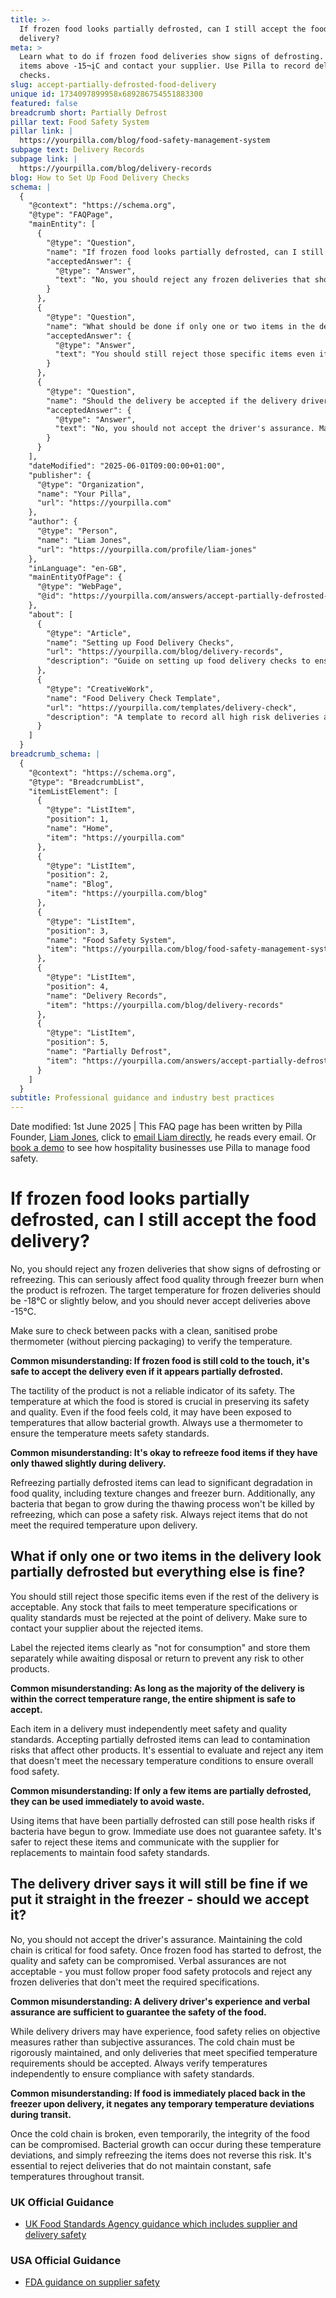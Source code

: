 ```yaml
---
title: >-
  If frozen food looks partially defrosted, can I still accept the food
  delivery?
meta: >
  Learn what to do if frozen food deliveries show signs of defrosting. Reject
  items above -15¬įC and contact your supplier. Use Pilla to record delivery
  checks.
slug: accept-partially-defrosted-food-delivery
unique id: 1734097899958x689286754551883300
featured: false
breadcrumb short: Partially Defrost
pillar text: Food Safety System
pillar link: |
  https://yourpilla.com/blog/food-safety-management-system
subpage text: Delivery Records
subpage link: |
  https://yourpilla.com/blog/delivery-records
blog: How to Set Up Food Delivery Checks
schema: |
  {
    "@context": "https://schema.org",
    "@type": "FAQPage",
    "mainEntity": [
      {
        "@type": "Question",
        "name": "If frozen food looks partially defrosted, can I still accept the food delivery?",
        "acceptedAnswer": {
          "@type": "Answer",
          "text": "No, you should reject any frozen deliveries that show signs of defrosting or refreezing, as they can seriously affect food quality through freezer burn when the product is refrozen. Ensure that the target temperature for frozen deliveries is -18°C or slightly below, and never accept deliveries above -15°C. Always verify the temperature of the delivery using a clean, sanitised probe thermometer to prevent any potential health risks."
        }
      },
      {
        "@type": "Question",
        "name": "What should be done if only one or two items in the delivery look partially defrosted but everything else is fine?",
        "acceptedAnswer": {
          "@type": "Answer",
          "text": "You should still reject those specific items even if the rest of the delivery is acceptable. Any stock that fails to meet temperature specifications or quality standards must be rejected at the point of delivery. Label the rejected items as 'not for consumption' and store them separately while awaiting disposal or return to prevent any risk to other products."
        }
      },
      {
        "@type": "Question",
        "name": "Should the delivery be accepted if the delivery driver says it will still be fine if we put it straight in the freezer?",
        "acceptedAnswer": {
          "@type": "Answer",
          "text": "No, you should not accept the driver's assurance. Maintaining the cold chain is critical for food safety. Once frozen food has started to defrost, the quality and safety can be compromised. Rely on objective measures and proper food safety protocols to reject any frozen deliveries that don't meet the required specifications."
        }
      }
    ],
    "dateModified": "2025-06-01T09:00:00+01:00",
    "publisher": {
      "@type": "Organization",
      "name": "Your Pilla",
      "url": "https://yourpilla.com"
    },
    "author": {
      "@type": "Person",
      "name": "Liam Jones",
      "url": "https://yourpilla.com/profile/liam-jones"
    },
    "inLanguage": "en-GB",
    "mainEntityOfPage": {
      "@type": "WebPage",
      "@id": "https://yourpilla.com/answers/accept-partially-defrosted-food-delivery"
    },
    "about": [
      {
        "@type": "Article",
        "name": "Setting up Food Delivery Checks",
        "url": "https://yourpilla.com/blog/delivery-records",
        "description": "Guide on setting up food delivery checks to ensure safety and compliance."
      },
      {
        "@type": "CreativeWork",
        "name": "Food Delivery Check Template",
        "url": "https://yourpilla.com/templates/delivery-check",
        "description": "A template to record all high risk deliveries and any issues, enhancing food safety and traceability."
      }
    ]
  }
breadcrumb_schema: |
  {
    "@context": "https://schema.org",
    "@type": "BreadcrumbList",
    "itemListElement": [
      {
        "@type": "ListItem",
        "position": 1,
        "name": "Home",
        "item": "https://yourpilla.com"
      },
      {
        "@type": "ListItem",
        "position": 2,
        "name": "Blog",
        "item": "https://yourpilla.com/blog"
      },
      {
        "@type": "ListItem",
        "position": 3,
        "name": "Food Safety System",
        "item": "https://yourpilla.com/blog/food-safety-management-system"
      },
      {
        "@type": "ListItem",
        "position": 4,
        "name": "Delivery Records",
        "item": "https://yourpilla.com/blog/delivery-records"
      },
      {
        "@type": "ListItem",
        "position": 5,
        "name": "Partially Defrost",
        "item": "https://yourpilla.com/answers/accept-partially-defrosted-food-delivery"
      }
    ]
  }
subtitle: Professional guidance and industry best practices
---
```


Date modified: 1st June 2025 | This FAQ page has been written by Pilla Founder, [Liam Jones](https://yourpilla.com/profile/liam-jones), click to [email Liam directly](https://mailto:liam@yourpilla.com/), he reads every email. Or [book a demo](https://calendly.com/pilla/demo) to see how hospitality businesses use Pilla to manage food safety.

# If frozen food looks partially defrosted, can I still accept the food delivery?

No, you should reject any frozen deliveries that show signs of defrosting or refreezing. This can seriously affect food quality through freezer burn when the product is refrozen. The target temperature for frozen deliveries should be -18°C or slightly below, and you should never accept deliveries above -15°C.

Make sure to check between packs with a clean, sanitised probe thermometer (without piercing packaging) to verify the temperature.

**Common misunderstanding: If frozen food is still cold to the touch, it's safe to accept the delivery even if it appears partially defrosted.**

The tactility of the product is not a reliable indicator of its safety. The temperature at which the food is stored is crucial in preserving its safety and quality. Even if the food feels cold, it may have been exposed to temperatures that allow bacterial growth. Always use a thermometer to ensure the temperature meets safety standards.

**Common misunderstanding: It's okay to refreeze food items if they have only thawed slightly during delivery.**

Refreezing partially defrosted items can lead to significant degradation in food quality, including texture changes and freezer burn. Additionally, any bacteria that began to grow during the thawing process won't be killed by refreezing, which can pose a safety risk. Always reject items that do not meet the required temperature upon delivery.

## What if only one or two items in the delivery look partially defrosted but everything else is fine?

You should still reject those specific items even if the rest of the delivery is acceptable. Any stock that fails to meet temperature specifications or quality standards must be rejected at the point of delivery. Make sure to contact your supplier about the rejected items.

Label the rejected items clearly as "not for consumption" and store them separately while awaiting disposal or return to prevent any risk to other products.

**Common misunderstanding: As long as the majority of the delivery is within the correct temperature range, the entire shipment is safe to accept.**

Each item in a delivery must independently meet safety and quality standards. Accepting partially defrosted items can lead to contamination risks that affect other products. It's essential to evaluate and reject any item that doesn't meet the necessary temperature conditions to ensure overall food safety.

**Common misunderstanding: If only a few items are partially defrosted, they can be used immediately to avoid waste.**

Using items that have been partially defrosted can still pose health risks if bacteria have begun to grow. Immediate use does not guarantee safety. It's safer to reject these items and communicate with the supplier for replacements to maintain food safety standards.

## The delivery driver says it will still be fine if we put it straight in the freezer - should we accept it?

No, you should not accept the driver's assurance. Maintaining the cold chain is critical for food safety. Once frozen food has started to defrost, the quality and safety can be compromised. Verbal assurances are not acceptable - you must follow proper food safety protocols and reject any frozen deliveries that don't meet the required specifications.

**Common misunderstanding: A delivery driver's experience and verbal assurance are sufficient to guarantee the safety of the food.**

While delivery drivers may have experience, food safety relies on objective measures rather than subjective assurances. The cold chain must be rigorously maintained, and only deliveries that meet specified temperature requirements should be accepted. Always verify temperatures independently to ensure compliance with safety standards.

**Common misunderstanding: If food is immediately placed back in the freezer upon delivery, it negates any temporary temperature deviations during transit.**

Once the cold chain is broken, even temporarily, the integrity of the food can be compromised. Bacterial growth can occur during these temperature deviations, and simply refreezing the items does not reverse this risk. It's essential to reject deliveries that do not maintain constant, safe temperatures throughout transit.

### UK Official Guidance

-   [UK Food Standards Agency guidance which includes supplier and delivery safety](https://www.food.gov.uk/business-guidance/managing-food-safety)

### USA Official Guidance

-   [FDA guidance on supplier safety](https://www.fda.gov/food/importing-food-products-united-states/industry-resources-third-party-audit-standards-and-fsma-supplier-verification-requirements)
